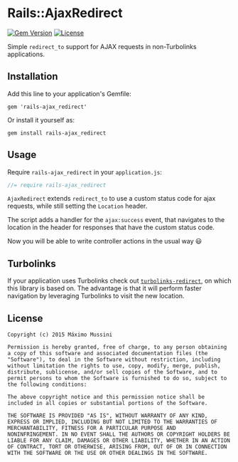 Rails::AjaxRedirect
=====================
[![Gem Version](https://badge.fury.io/rb/rails-ajax_redirect.svg)](http://badge.fury.io/rb/rails-ajax_redirect)
[![License](https://img.shields.io/badge/license-MIT-blue.svg)](https://github.com/ElMassimo/rails-ajax_redirect/blob/master/LICENSE.txt)

Simple `redirect_to` support for AJAX requests in non-Turbolinks applications.

## Installation

Add this line to your application's Gemfile:

    gem 'rails-ajax_redirect'

Or install it yourself as:

    gem install rails-ajax_redirect

## Usage

Require `rails-ajax_redirect` in your `application.js`:

``` javascript
//= require rails-ajax_redirect
```

`AjaxRedirect` extends `redirect_to` to use a custom status code for ajax
requests, while still setting the `Location` header.

The script adds a handler for the `ajax:success` event, that navigates to the
location in the header for responses that have the custom status code.

Now you will be able to write controller actions in the usual way :smiley:

## Turbolinks

If your application uses Turbolinks check out [`turbolinks-redirect`](https://github.com/remind101/turbolinks-redirect), on which this library is based on. The advantage is that
it will perform faster navigation by leveraging Turbolinks to visit the new
location.

License
--------

    Copyright (c) 2015 Máximo Mussini

    Permission is hereby granted, free of charge, to any person obtaining
    a copy of this software and associated documentation files (the
    "Software"), to deal in the Software without restriction, including
    without limitation the rights to use, copy, modify, merge, publish,
    distribute, sublicense, and/or sell copies of the Software, and to
    permit persons to whom the Software is furnished to do so, subject to
    the following conditions:

    The above copyright notice and this permission notice shall be
    included in all copies or substantial portions of the Software.

    THE SOFTWARE IS PROVIDED "AS IS", WITHOUT WARRANTY OF ANY KIND,
    EXPRESS OR IMPLIED, INCLUDING BUT NOT LIMITED TO THE WARRANTIES OF
    MERCHANTABILITY, FITNESS FOR A PARTICULAR PURPOSE AND
    NONINFRINGEMENT. IN NO EVENT SHALL THE AUTHORS OR COPYRIGHT HOLDERS BE
    LIABLE FOR ANY CLAIM, DAMAGES OR OTHER LIABILITY, WHETHER IN AN ACTION
    OF CONTRACT, TORT OR OTHERWISE, ARISING FROM, OUT OF OR IN CONNECTION
    WITH THE SOFTWARE OR THE USE OR OTHER DEALINGS IN THE SOFTWARE.
